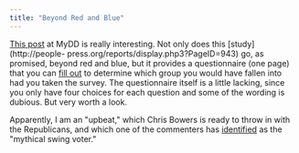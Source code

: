 ```yaml
---
title: "Beyond Red and Blue"
---
```

[This post](http://www.mydd.com/story/2005/5/12/133854/685) at MyDD is really
interesting. Not only does this [study](http://people-
press.org/reports/display.php3?PageID=943) go, as promised, beyond red and
blue, but it provides a questionnaire (one page) that you can [fill
out](http://typology.people-press.org/typology/) to determine which group you
would have fallen into had you taken the survey. The questionnaire itself is a
little lacking, since you only have four choices for each question and some of
the wording is dubious. But very worth a look.

  
Apparently, I am an "upbeat," which Chris Bowers is ready to throw in with the
Republicans, and which one of the commenters has
[identified](http://www.mydd.com/comments/2005/5/12/133854/685/3#3) as the
"mythical swing voter."

